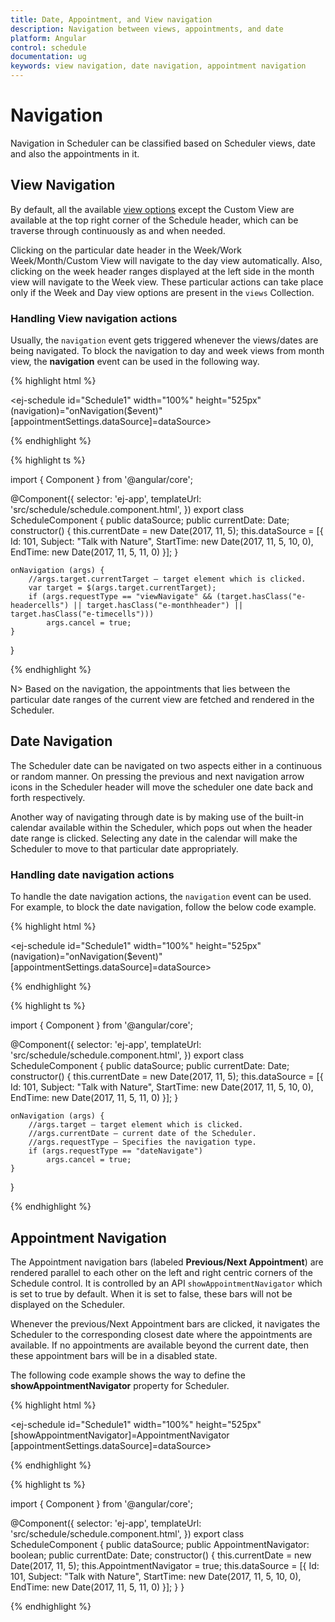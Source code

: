 ```yaml
---
title: Date, Appointment, and View navigation
description: Navigation between views, appointments, and date
platform: Angular
control: schedule
documentation: ug
keywords: view navigation, date navigation, appointment navigation
---
```

# Navigation

Navigation in Scheduler can be classified based on Scheduler views, date and also the appointments in it.

## View Navigation

By default, all the available [view options](/angular/schedule/views) except the Custom View are available at the top right corner of the Schedule header, which can be traverse through continuously as and when needed.

Clicking on the particular date header in the Week/Work Week/Month/Custom View will navigate to the day view automatically. Also, clicking on the week header ranges displayed at the left side in the month view will navigate to the Week view. These particular actions can take place only if the Week and Day view options are present in the `views` Collection.

### Handling View navigation actions

Usually, the `navigation` event gets triggered whenever the views/dates are being navigated. To block the navigation to day and week views from month view, the **navigation** event can be used in the following way.

{% highlight html %}

<ej-schedule id="Schedule1" width="100%" height="525px" (navigation)="onNavigation($event)" [appointmentSettings.dataSource]=dataSource>
</ej-schedule>

{% endhighlight %}

{% highlight ts %}

import { Component } from '@angular/core';

@Component({
    selector: 'ej-app',
    templateUrl: 'src/schedule/schedule.component.html',
})
export class ScheduleComponent {
    public dataSource;
    public currentDate: Date;
    constructor() {
        this.currentDate = new Date(2017, 11, 5);
        this.dataSource = [{
            Id: 101,
            Subject: "Talk with Nature",
            StartTime: new Date(2017, 11, 5, 10, 0),
            EndTime: new Date(2017, 11, 5, 11, 0)
        }];
    }

    onNavigation (args) {
        //args.target.currentTarget – target element which is clicked.
        var target = $(args.target.currentTarget);
        if (args.requestType == "viewNavigate" && (target.hasClass("e-headercells") || target.hasClass("e-monthheader") || target.hasClass("e-timecells")))
            args.cancel = true;
    }
}

{% endhighlight %}

N> Based on the navigation, the appointments that lies between the particular date ranges of the current view are fetched and rendered in the Scheduler.

## Date Navigation

The Scheduler date can be navigated on two aspects either in a continuous or random manner. On pressing the previous and next navigation arrow icons in the Scheduler header will move the scheduler one date back and forth respectively.

Another way of navigating through date is by making use of the built-in calendar available within the Scheduler, which pops out when the header date range is clicked. Selecting any date in the calendar will make the Scheduler to move to that particular date appropriately.

### Handling date navigation actions

To handle the date navigation actions, the `navigation` event can be used. For example, to block the date navigation, follow the below code example.

{% highlight html %}

<ej-schedule id="Schedule1" width="100%" height="525px" (navigation)="onNavigation($event)" [appointmentSettings.dataSource]=dataSource>
</ej-schedule>

{% endhighlight %}

{% highlight ts %}

import { Component } from '@angular/core';

@Component({
    selector: 'ej-app',
    templateUrl: 'src/schedule/schedule.component.html',
})
export class ScheduleComponent {
    public dataSource;
    public currentDate: Date;
    constructor() {
        this.currentDate = new Date(2017, 11, 5);
        this.dataSource = [{
            Id: 101,
            Subject: "Talk with Nature",
            StartTime: new Date(2017, 11, 5, 10, 0),
            EndTime: new Date(2017, 11, 5, 11, 0)
        }];
    }

    onNavigation (args) {
        //args.target – target element which is clicked.
        //args.currentDate – current date of the Scheduler.
        //args.requestType – Specifies the navigation type.
        if (args.requestType == "dateNavigate")
            args.cancel = true;
    }
}

{% endhighlight %}

## Appointment Navigation

The Appointment navigation bars (labeled **Previous/Next Appointment**) are rendered parallel to each other on the left and right centric corners of the Schedule control. It is controlled by an API `showAppointmentNavigator` which is set to true by default. When it is set to false, these bars will not be displayed on the Scheduler.

Whenever the previous/Next Appointment bars are clicked, it navigates the Scheduler to the corresponding closest date where the appointments are available. If no appointments are available beyond the current date, then these appointment bars will be in a disabled state.

The following code example shows the way to define the **showAppointmentNavigator** property for Scheduler.

{% highlight html %}

<ej-schedule id="Schedule1" width="100%" height="525px" [showAppointmentNavigator]=AppointmentNavigator [appointmentSettings.dataSource]=dataSource>
</ej-schedule>

{% endhighlight %}

{% highlight ts %}

import { Component } from '@angular/core';

@Component({
    selector: 'ej-app',
    templateUrl: 'src/schedule/schedule.component.html',
})
export class ScheduleComponent {
    public dataSource;
    public AppointmentNavigator: boolean;
    public currentDate: Date;
    constructor() {
        this.currentDate = new Date(2017, 11, 5);
        this.AppointmentNavigator = true;
        this.dataSource = [{
            Id: 101,
            Subject: "Talk with Nature",
            StartTime: new Date(2017, 11, 5, 10, 0),
            EndTime: new Date(2017, 11, 5, 11, 0)
        }];
    }
}

{% endhighlight %}

